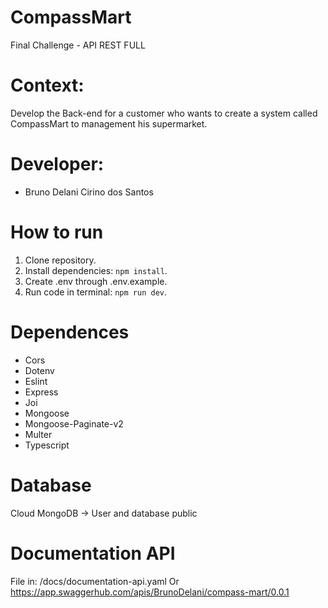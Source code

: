 # CompassMart
Final Challenge - API REST FULL
# Context:
Develop the Back-end for a customer who wants to create a system called CompassMart to management his supermarket.
# Developer:
- Bruno Delani Cirino dos Santos

# How to run
 1. Clone repository.
 2. Install dependencies: `npm install`.
 3. Create .env through .env.example.
 4. Run code in terminal: `npm run dev`.

 # Dependences
- Cors
- Dotenv
- Eslint
- Express
- Joi
- Mongoose
- Mongoose-Paginate-v2
- Multer
- Typescript

# Database
Cloud MongoDB -> User and database public

# Documentation API
File in: /docs/documentation-api.yaml
Or https://app.swaggerhub.com/apis/BrunoDelani/compass-mart/0.0.1
